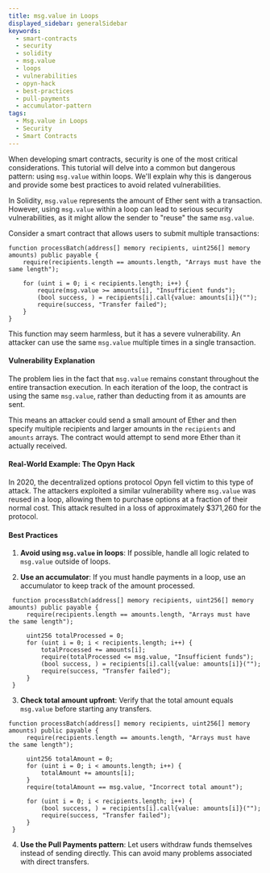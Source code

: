 ```yaml
---
title: msg.value in Loops
displayed_sidebar: generalSidebar
keywords:
  - smart-contracts
  - security
  - solidity
  - msg.value
  - loops
  - vulnerabilities
  - opyn-hack
  - best-practices
  - pull-payments
  - accumulator-pattern
tags:
  - Msg.value in Loops
  - Security
  - Smart Contracts
---
```


When developing smart contracts, security is one of the most critical considerations. This tutorial will delve into a common but dangerous pattern: using `msg.value` within loops. We'll explain why this is dangerous and provide some best practices to avoid related vulnerabilities.

In Solidity, `msg.value` represents the amount of Ether sent with a transaction. However, using `msg.value` within a loop can lead to serious security vulnerabilities, as it might allow the sender to "reuse" the same `msg.value`.

Consider a smart contract that allows users to submit multiple transactions:

```solidity
function processBatch(address[] memory recipients, uint256[] memory amounts) public payable {
    require(recipients.length == amounts.length, "Arrays must have the same length");

    for (uint i = 0; i < recipients.length; i++) {
        require(msg.value >= amounts[i], "Insufficient funds");
        (bool success, ) = recipients[i].call{value: amounts[i]}("");
        require(success, "Transfer failed");
    }
}
```

This function may seem harmless, but it has a severe vulnerability. An attacker can use the same `msg.value` multiple times in a single transaction.

#### Vulnerability Explanation

The problem lies in the fact that `msg.value` remains constant throughout the entire transaction execution. In each iteration of the loop, the contract is using the same `msg.value`, rather than deducting from it as amounts are sent.

This means an attacker could send a small amount of Ether and then specify multiple recipients and larger amounts in the `recipients` and `amounts` arrays. The contract would attempt to send more Ether than it actually received.

#### Real-World Example: The Opyn Hack

In 2020, the decentralized options protocol Opyn fell victim to this type of attack. The attackers exploited a similar vulnerability where `msg.value` was reused in a loop, allowing them to purchase options at a fraction of their normal cost. This attack resulted in a loss of approximately $371,260 for the protocol.

#### Best Practices

1. **Avoid using `msg.value` in loops**: If possible, handle all logic related to `msg.value` outside of loops.

2. **Use an accumulator**: If you must handle payments in a loop, use an accumulator to keep track of the amount processed.

  ```solidity
   function processBatch(address[] memory recipients, uint256[] memory amounts) public payable {
       require(recipients.length == amounts.length, "Arrays must have the same length");
       
       uint256 totalProcessed = 0;
       for (uint i = 0; i < recipients.length; i++) {
           totalProcessed += amounts[i];
           require(totalProcessed <= msg.value, "Insufficient funds");
           (bool success, ) = recipients[i].call{value: amounts[i]}("");
           require(success, "Transfer failed");
       }
   }
  ```

3. **Check total amount upfront**: Verify that the total amount equals `msg.value` before starting any transfers.

  ```solidity
  function processBatch(address[] memory recipients, uint256[] memory amounts) public payable {
       require(recipients.length == amounts.length, "Arrays must have the same length");
       
       uint256 totalAmount = 0;
       for (uint i = 0; i < amounts.length; i++) {
           totalAmount += amounts[i];
       }
       require(totalAmount == msg.value, "Incorrect total amount");
       
       for (uint i = 0; i < recipients.length; i++) {
           (bool success, ) = recipients[i].call{value: amounts[i]}("");
           require(success, "Transfer failed");
       }
   }
  ```

4. **Use the Pull Payments pattern**: Let users withdraw funds themselves instead of sending directly. This can avoid many problems associated with direct transfers.

